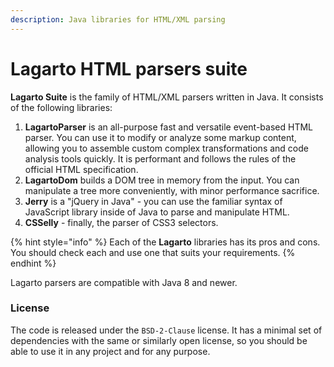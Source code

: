 ```yaml
---
description: Java libraries for HTML/XML parsing
---
```


# Lagarto HTML parsers suite

**Lagarto Suite** is the family of HTML/XML parsers written in Java. It consists of the following libraries:

1. **LagartoParser** is an all-purpose fast and versatile event-based HTML parser. You can use it to modify or analyze some markup content, allowing you to assemble custom complex transformations and code analysis tools quickly. It is performant and follows the rules of the official HTML specification.
2. **LagartoDom** builds a DOM tree in memory from the input. You can manipulate a tree more conveniently, with minor performance sacrifice.
3. **Jerry** is a "jQuery in Java" - you can use the familiar syntax of JavaScript library inside of Java to parse and manipulate HTML.
4. **CSSelly** - finally, the parser of CSS3 selectors.

{% hint style="info" %}
Each of the **Lagarto** libraries has its pros and cons. You should check each and use one that suits your requirements.
{% endhint %}

Lagarto parsers are compatible with Java 8 and newer.

### License

The code is released under the `BSD-2-Clause` license. It has a minimal set of dependencies with the same or similarly open license, so you should be able to use it in any project and for any purpose.

